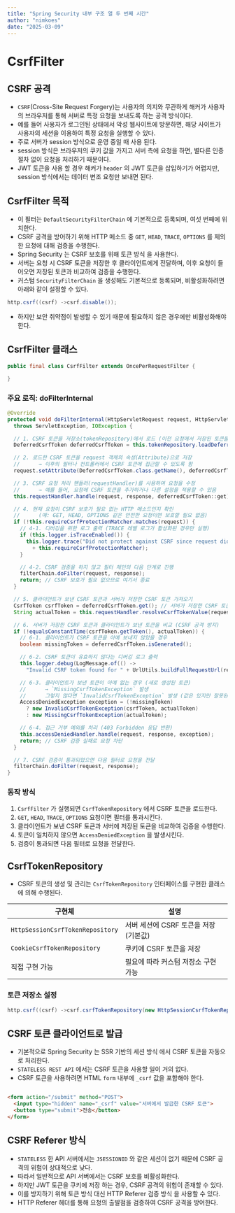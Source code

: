 ```yaml
---
title: "Spring Security 내부 구조 열 두 번째 시간"
author: "nimkoes"
date: "2025-03-09"
---
```


# CsrfFilter

## CSRF 공격

- `CSRF`(Cross-Site Request Forgery)는 사용자의 의지와 무관하게 해커가 사용자의 브라우저를 통해 서버로 특정 요청을 보내도록 하는 공격 방식이다.
- 예를 들어 사용자가 로그인된 상태에서 악성 웹사이트에 방문하면, 해당 사이트가 사용자의 세션을 이용하여 특정 요청을 실행할 수 있다.
- 주로 서버가 session 방식으로 운영 중일 때 사용 된다.
- session 방식은 브라우저의 쿠키 값을 가지고 서버 측에 요청을 하면, 별다른 인증 절차 없이 요청을 처리하기 때문이다.
- JWT 토큰을 사용 할 경우 해커가 `header` 의 JWT 토큰을 삽입하기가 어렵지만, session 방식에서는 데이터 변조 요청만 보내면 된다. 

## CsrfFilter 목적

- 이 필터는 `DefaultSecurityFilterChain` 에 기본적으로 등록되며, 여섯 번째에 위치한다.
- CSRF 공격을 방어하기 위해 HTTP 메소드 중 `GET`, `HEAD`, `TRACE`, `OPTIONS` 를 제외한 요청에 대해 검증을 수행한다.
- Spring Security 는 CSRF 보호를 위해 토큰 방식 을 사용한다.
- 서버는 요청 시 CSRF 토큰을 저장한 후 클라이언트에게 전달하며, 이후 요청이 들어오면 저장된 토큰과 비교하여 검증을 수행한다.
- 커스텀 `SecurityFilterChain` 을 생성해도 기본적으로 등록되며, 비활성화하려면 아래와 같이 설정할 수 있다.

```java
http.csrf((csrf) ->csrf.disable());
```

- 하지만 보안 취약점이 발생할 수 있기 때문에 필요하지 않은 경우에만 비활성화해야 한다.

## CsrfFilter 클래스

```java
public final class CsrfFilter extends OncePerRequestFilter {

}
```

### 주요 로직: doFilterInternal

```java
@Override
protected void doFilterInternal(HttpServletRequest request, HttpServletResponse response, FilterChain filterChain)
  throws ServletException, IOException {

  // 1. CSRF 토큰을 저장소(tokenRepository)에서 로드 (이전 요청에서 저장된 토큰을 가져옴)
  DeferredCsrfToken deferredCsrfToken = this.tokenRepository.loadDeferredToken(request, response);

  // 2. 로드한 CSRF 토큰을 request 객체의 속성(Attribute)으로 저장
  //      → 이후의 필터나 컨트롤러에서 CSRF 토큰에 접근할 수 있도록 함
  request.setAttribute(DeferredCsrfToken.class.getName(), deferredCsrfToken);

  // 3. CSRF 요청 처리 핸들러(requestHandler)를 사용하여 요청을 수정
  //      → 예를 들어, 요청에 CSRF 토큰을 추가하거나 다른 설정을 적용할 수 있음
  this.requestHandler.handle(request, response, deferredCsrfToken::get);

  // 4. 현재 요청이 CSRF 보호가 필요 없는 HTTP 메소드인지 확인
  //      (예: GET, HEAD, OPTIONS 같은 안전한 요청이면 보호할 필요 없음)
  if (!this.requireCsrfProtectionMatcher.matches(request)) {
    // 4-1. 디버깅을 위한 로그 출력 (TRACE 레벨 로그가 활성화된 경우만 실행)
    if (this.logger.isTraceEnabled()) {
      this.logger.trace("Did not protect against CSRF since request did not match "
        + this.requireCsrfProtectionMatcher);
    }

    // 4-2. CSRF 검증을 하지 않고 필터 체인의 다음 단계로 진행
    filterChain.doFilter(request, response);
    return; // CSRF 보호가 필요 없으므로 여기서 종료
  }

  // 5. 클라이언트가 보낸 CSRF 토큰과 서버가 저장한 CSRF 토큰 가져오기
  CsrfToken csrfToken = deferredCsrfToken.get(); // 서버가 저장한 CSRF 토큰
  String actualToken = this.requestHandler.resolveCsrfTokenValue(request, csrfToken); // 클라이언트가 보낸 CSRF 토큰 값

  // 6. 서버가 저장한 CSRF 토큰과 클라이언트가 보낸 토큰을 비교 (CSRF 공격 방지)
  if (!equalsConstantTime(csrfToken.getToken(), actualToken)) {
    // 6-1. 클라이언트가 CSRF 토큰을 아예 보내지 않았을 경우
    boolean missingToken = deferredCsrfToken.isGenerated();

    // 6-2. CSRF 토큰이 유효하지 않다는 디버깅 로그 출력
    this.logger.debug(LogMessage.of(() ->
      "Invalid CSRF token found for " + UrlUtils.buildFullRequestUrl(request)));

    // 6-3. 클라이언트가 보낸 토큰이 아예 없는 경우 (새로 생성된 토큰)
    //      → `MissingCsrfTokenException` 발생
    //      그렇지 않다면 `InvalidCsrfTokenException` 발생 (값은 있지만 잘못된 경우)
    AccessDeniedException exception = (!missingToken)
      ? new InvalidCsrfTokenException(csrfToken, actualToken)
      : new MissingCsrfTokenException(actualToken);

    // 6-4. 접근 거부 예외를 처리 (403 Forbidden 응답 반환)
    this.accessDeniedHandler.handle(request, response, exception);
    return; // CSRF 검증 실패로 요청 차단
  }

  // 7. CSRF 검증이 통과되었으면 다음 필터로 요청을 전달
  filterChain.doFilter(request, response);
}
```

### 동작 방식

1. `CsrfFilter` 가 실행되면 `CsrfTokenRepository` 에서 CSRF 토큰을 로드한다.
2. `GET`, `HEAD`, `TRACE`, `OPTIONS` 요청이면 필터를 통과시킨다.
3. 클라이언트가 보낸 CSRF 토큰과 서버에 저장된 토큰을 비교하여 검증을 수행한다.
4. 토큰이 일치하지 않으면 `AccessDeniedException` 을 발생시킨다.
5. 검증이 통과되면 다음 필터로 요청을 전달한다.

## CsrfTokenRepository

- CSRF 토큰의 생성 및 관리는 `CsrfTokenRepository` 인터페이스를 구현한 클래스에 의해 수행된다.

| 구현체                              | 설명                       |
|----------------------------------|--------------------------|
| `HttpSessionCsrfTokenRepository` | 서버 세션에 CSRF 토큰을 저장 (기본값) |
| `CookieCsrfTokenRepository`      | 쿠키에 CSRF 토큰을 저장          |
| 직접 구현 가능                         | 필요에 따라 커스텀 저장소 구현 가능     |

### 토큰 저장소 설정

```java
http.csrf((csrf) ->csrf.csrfTokenRepository(new HttpSessionCsrfTokenRepository()));
```

## CSRF 토큰 클라이언트로 발급

- 기본적으로 Spring Security 는 SSR 기반의 세션 방식 에서 CSRF 토큰을 자동으로 처리한다.
- `STATELESS REST API` 에서는 CSRF 토큰을 사용할 일이 거의 없다.
- CSRF 토큰을 사용하려면 HTML `form` 내부에 `_csrf` 값을 포함해야 한다.

```html

<form action="/submit" method="POST">
  <input type="hidden" name="_csrf" value="서버에서 발급한 CSRF 토큰">
  <button type="submit">전송</button>
</form>
```

## CSRF Referer 방식

- `STATELESS` 한 API 서버에서는 `JSESSIONID` 와 같은 세션이 없기 때문에 CSRF 공격의 위험이 상대적으로 낮다.
- 따라서 일반적으로 API 서버에서는 CSRF 보호를 비활성화한다.
- 하지만 JWT 토큰을 쿠키에 저장 하는 경우, CSRF 공격의 위험이 존재할 수 있다.
- 이를 방지하기 위해 토큰 방식 대신 HTTP Referer 검증 방식 을 사용할 수 있다.
- HTTP Referer 헤더를 통해 요청의 출발점을 검증하여 CSRF 공격을 방어한다.
